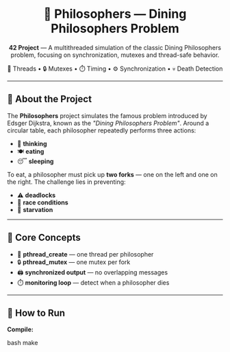 <h1 align="center">🍝 Philosophers — Dining Philosophers Problem</h1>

<p align="center">
  <strong>42 Project</strong> — A multithreaded simulation of the classic Dining Philosophers problem, focusing on synchronization, mutexes and thread-safe behavior.
</p>

<p align="center">
  🧵 Threads • 🔒 Mutexes • ⏱️ Timing • ⚙️ Synchronization • 💀 Death Detection
</p>

<hr>

<h2>📌 About the Project</h2>
<p>
The <strong>Philosophers</strong> project simulates the famous problem introduced by Edsger Dijkstra, known as the
<em>"Dining Philosophers Problem"</em>. Around a circular table, each philosopher repeatedly performs three actions:
</p>

<ul>
  <li>💭 <strong>thinking</strong></li>
  <li>🍽️ <strong>eating</strong></li>
  <li>😴 <strong>sleeping</strong></li>
</ul>

<p>
To eat, a philosopher must pick up <strong>two forks</strong> — one on the left and one on the right.
The challenge lies in preventing:
</p>

<ul>
  <li>⚠️ <strong>deadlocks</strong></li>
  <li>🚫 <strong>race conditions</strong></li>
  <li>🧯 <strong>starvation</strong></li>
</ul>

<hr>

<h2>🧠 Core Concepts</h2>

<ul>
  <li>🧵 <strong>pthread_create</strong> — one thread per philosopher</li>
  <li>🔒 <strong>pthread_mutex</strong> — one mutex per fork</li>
  <li>🖨️ <strong>synchronized output</strong> — no overlapping messages</li>
  <li>⏱️ <strong>monitoring loop</strong> — detect when a philosopher dies</li>
</ul>

<hr>

<h2>🚀 How to Run</h2>

<p><strong>Compile:</strong></p>

bash make
